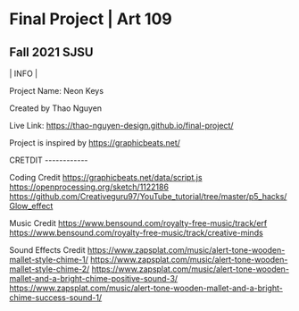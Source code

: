 # Final Project | Art 109 
Fall 2021 SJSU
------------------
| INFO | 

Project Name: Neon Keys

Created by Thao Nguyen

Live Link: https://thao-nguyen-design.github.io/final-project/

Project is inspired by https://graphicbeats.net/

CRETDIT ------------

Coding Credit
https://graphicbeats.net/data/script.js
https://openprocessing.org/sketch/1122186
https://github.com/Creativeguru97/YouTube_tutorial/tree/master/p5_hacks/Glow_effect

Music Credit
https://www.bensound.com/royalty-free-music/track/erf
https://www.bensound.com/royalty-free-music/track/creative-minds

Sound Effects Credit
https://www.zapsplat.com/music/alert-tone-wooden-mallet-style-chime-1/
https://www.zapsplat.com/music/alert-tone-wooden-mallet-style-chime-2/
https://www.zapsplat.com/music/alert-tone-wooden-mallet-and-a-bright-chime-positive-sound-3/
https://www.zapsplat.com/music/alert-tone-wooden-mallet-and-a-bright-chime-success-sound-1/
